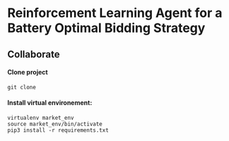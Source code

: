 # Reinforcement Learning Agent for a Battery Optimal Bidding Strategy


## Collaborate

#### Clone project  
```
git clone 
```

#### Install virtual environement:
```
virtualenv market_env
source market_env/bin/activate
pip3 install -r requirements.txt
```
